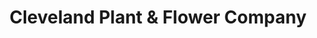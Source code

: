 ---
title: "Cleveland Plant & Flower Company"
url: /erie/cleveland-plant-und-flower-company/
shop: Blumen
---